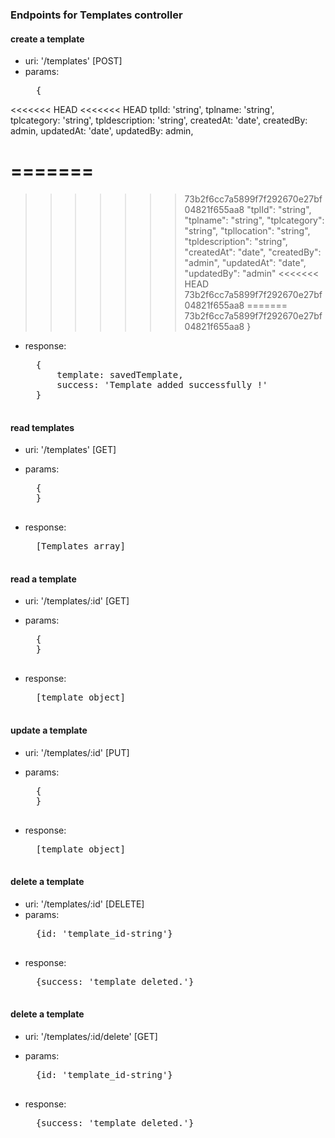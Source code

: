### Endpoints for Templates controller

#### create a template
- uri: '/templates' [POST]
- params:  
    <pre>
    {
<<<<<<< HEAD
<<<<<<< HEAD
        tplId: 'string',
        tplname: 'string',
        tplcategory: 'string',
        tpldescription: 'string',
        createdAt: 'date',
        createdBy: admin,
        updatedAt: 'date',
        updatedBy: admin,

=======
=======
>>>>>>> 73b2f6cc7a5899f7f292670e27bf04821f655aa8
        "tplId": "string",
        "tplname": "string",
        "tplcategory": "string",
        "tpllocation": "string",
        "tpldescription": "string",
        "createdAt": "date",
        "createdBy": "admin",
        "updatedAt": "date",
        "updatedBy": "admin"
<<<<<<< HEAD
>>>>>>> 73b2f6cc7a5899f7f292670e27bf04821f655aa8
=======
>>>>>>> 73b2f6cc7a5899f7f292670e27bf04821f655aa8
    } 
    </pre>
  
- response:  
     <pre>
    {
        template: savedTemplate,
        success: 'Template added successfully !'
    }
    </pre>

#### read templates
- uri: '/templates' [GET]
- params:  
    <pre>
    {
    } 
    </pre>
  
- response:  
    <pre>
    [Templates array]
    </pre>


#### read a template
- uri: '/templates/:id' [GET]
- params:  
    <pre>
    {
    } 
    </pre>
  
- response:  
    <pre>
    [template object]
    </pre>


#### update a template
- uri: '/templates/:id' [PUT]
- params:  
    <pre>
    {
    } 
    </pre>
  
- response:  
    <pre>
    [template object]
    </pre>


#### delete a template
- uri: '/templates/:id' [DELETE]
- params:  
    <pre>
    {id: 'template_id-string'}
    </pre>
- response:  
    <pre>
    {success: 'template deleted.'}
    </pre>


#### delete a template
- uri: '/templates/:id/delete' [GET]
- params:  
   <pre>
    {id: 'template_id-string'}
    </pre>
  
- response:  
  <pre>
    {success: 'template deleted.'}
    </pre>


